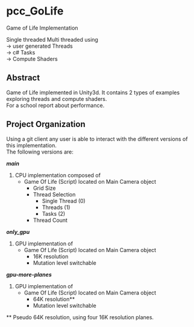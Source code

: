 # pcc_GoLife
Game of Life Implementation

Single threaded
Multi threaded using\
  -> user generated Threads\
  -> c# Tasks\
  -> Compute Shaders


## Abstract
Game of Life implemented in Unity3d. It contains 2 types of examples exploring threads and compute shaders.\
For a school report about performance.

## Project Organization
Using a git client any user is able to interact with the different versions of this implementation.\
The following versions are:

***main***
1. CPU implementation composed of
   - Game Of Life (Script) located on Main Camera object
     - Grid Size
     - Thread Selection
       - Single Thread (0)
       - Threads (1)
       - Tasks (2)
     - Thread Count

***only_gpu***
1. GPU implementation of
    - Game Of Life (Script) located on Main Camera object
      - 16K resolution
      - Mutation level switchable

***gpu-more-planes***
1. GPU implementation of
    - Game Of Life (Script) located on Main Camera object
      - 64K resolution**
      - Mutation level switchable

** Pseudo 64K resolution, using four 16K resolution planes.




